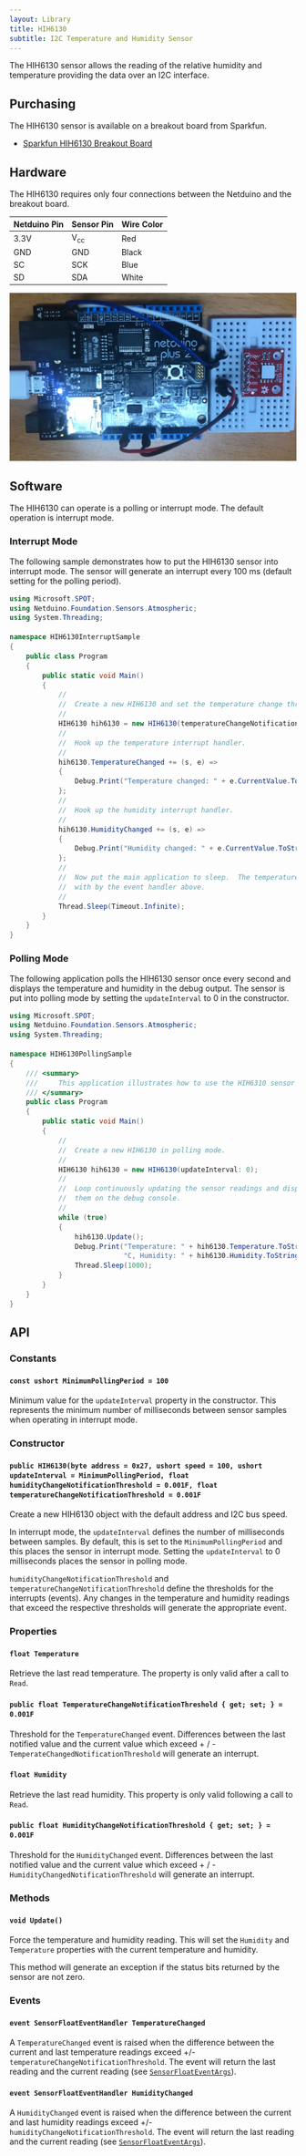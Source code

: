 ```yaml
---
layout: Library
title: HIH6130
subtitle: I2C Temperature and Humidity Sensor
---
```


The HIH6130 sensor allows the reading of the relative humidity and temperature providing the data over an I2C interface.

## Purchasing

The HIH6130 sensor is available on a breakout board from Sparkfun.

* [Sparkfun HIH6130 Breakout Board](https://www.sparkfun.com/products/11295)

## Hardware
The HIH6130 requires only four connections between the Netduino and the breakout board.

| Netduino Pin | Sensor Pin     | Wire Color |
|--------------|----------------|------------|
| 3.3V         | V<sub>cc</sub> | Red        |
| GND          | GND            | Black      |
| SC           | SCK            | Blue       |
| SD           | SDA            | White      |

![HIH6130 on Breadboard](HIH6130OnBreadboard.png)

## Software

The HIH6130 can operate is a polling or interrupt mode.  The default operation is interrupt mode.

### Interrupt Mode

The following sample demonstrates how to put the HIH6130 sensor into interrupt mode.  The sensor will generate an interrupt every 100 ms (default setting for the polling period).

```csharp
using Microsoft.SPOT;
using Netduino.Foundation.Sensors.Atmospheric;
using System.Threading;

namespace HIH6130InterruptSample
{
    public class Program
    {
        public static void Main()
        {
            //
            //  Create a new HIH6130 and set the temperature change threshold to half a degree.
            //
            HIH6130 hih6130 = new HIH6130(temperatureChangeNotificationThreshold: 0.5F);
            //
            //  Hook up the temperature interrupt handler.
            //
            hih6130.TemperatureChanged += (s, e) =>
            {
                Debug.Print("Temperature changed: " + e.CurrentValue.ToString("f2"));
            };
            //
            //  Hook up the humidity interrupt handler.
            //
            hih6130.HumidityChanged += (s, e) =>
            {
                Debug.Print("Humidity changed: " + e.CurrentValue.ToString("f2"));
            };
            //
            //  Now put the main application to sleep.  The temperature changes will be dealt
            //  with by the event handler above.
            //
            Thread.Sleep(Timeout.Infinite);
        }
    }
}
```

### Polling Mode

The following application polls the HIH6130 sensor once every second and displays the temperature and humidity in the debug output.  The sensor is put into polling mode by setting the `updateInterval` to 0 in the constructor.

```csharp
using Microsoft.SPOT;
using Netduino.Foundation.Sensors.Atmospheric;
using System.Threading;

namespace HIH6130PollingSample
{
    /// <summary>
    ///     This application illustrates how to use the HIH6310 sensor in polling mode.
    /// </summary>
    public class Program
    {
        public static void Main()
        {
            //
            //  Create a new HIH6130 in polling mode.
            //
            HIH6130 hih6130 = new HIH6130(updateInterval: 0);
            //
            //  Loop continuously updating the sensor readings and displaying
            //  them on the debug console.
            //
            while (true)
            {
                hih6130.Update();
                Debug.Print("Temperature: " + hih6130.Temperature.ToString("f2") +
                            "C, Humidity: " + hih6130.Humidity.ToString("f2") + "%");
                Thread.Sleep(1000);
            }
        }
    }
}
```

## API

### Constants

#### `const ushort MinimumPollingPeriod = 100`

Minimum value for the `updateInterval` property in the constructor.  This represents the minimum number of milliseconds between sensor samples when operating in interrupt mode.

### Constructor

#### `public HIH6130(byte address = 0x27, ushort speed = 100, ushort updateInterval = MinimumPollingPeriod, float humidityChangeNotificationThreshold = 0.001F, float temperatureChangeNotificationThreshold = 0.001F`

Create a new HIH6130 object with the default address and I2C bus speed.

In interrupt mode, the `updateInterval` defines the number of milliseconds between samples.  By default, this is set to the `MinimumPollingPeriod` and this places the sensor in interrupt mode.  Setting the `updateInterval` to 0 milliseconds places the sensor in polling mode.

`humidityChangeNotificationThreshold` and `temperatureChangeNotificationThreshold` define the thresholds for the interrupts (events).  Any changes in the temperature and humidity readings that exceed the respective thresholds will generate the appropriate event.

### Properties

#### `float Temperature`

Retrieve the last read temperature.  The property is only valid after a call to `Read`.

#### `public float TemperatureChangeNotificationThreshold { get; set; } = 0.001F`

Threshold for the `TemperatureChanged` event.  Differences between the last notified value and the current value which exceed + / - `TemperateChangedNotificationThreshold` will generate an interrupt.

#### `float Humidity`

Retrieve the last read humidity.  This property is only valid following a call to `Read`.

#### `public float HumidityChangeNotificationThreshold { get; set; } = 0.001F`

Threshold for the `HumidityChanged` event.  Differences between the last notified value and the current value which exceed + / - `HumidityChangedNotificationThreshold` will generate an interrupt.

### Methods

#### `void Update()`

Force the temperature and humidity reading.  This will set the `Humidity` and `Temperature` properties with the current temperature and humidity.

This method will generate an exception if the status bits returned by the sensor are not zero.

### Events

#### `event SensorFloatEventHandler TemperatureChanged`

A `TemperatureChanged` event is raised when the difference between the current and last temperature readings exceed +/- `temperatureChangeNotificationThreshold`.  The event will return the last reading and the current reading (see [`SensorFloatEventArgs`](/API/Sensors/SensorFloatEventArgs)).

#### `event SensorFloatEventHandler HumidityChanged`

A `HumidityChanged` event is raised when the difference between the current and last humidity readings exceed +/- `humidityChangeNotificationThreshold`.  The event will return the last reading and the current reading (see [`SensorFloatEventArgs`](/API/Sensors/SensorFloatEventArgs)).